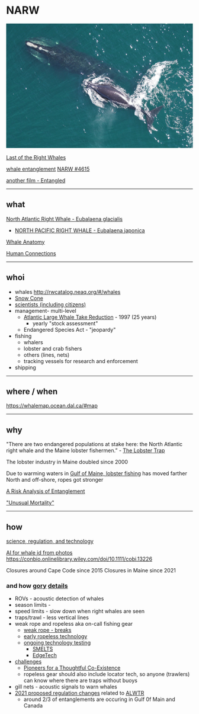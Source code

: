 # NARW 
![North Atlantic Right Whale - Eubalaena glacialis](D540D218-14A3-41CC-A279-9607FC1EE487.jpeg)

[Last of the Right Whales](https://lastoftherightwhales.com)

[whale entanglement](https://www.andersoncabotcenterforoceanlife.org/blog/scenes-from-a-right-whale-entanglement) [NARW #4615](https://youtu.be/CddjGHAJNrk)

[another film - Entangled](https://entangled-film.com/)

<hr/>

## what 

[North Atlantic Right Whale - Eubalaena glacialis](https://www.fisheries.noaa.gov/species/north-atlantic-right-whale)
* [NORTH PACIFIC RIGHT WHALE - Eubalaena japonica](https://www.fisheries.noaa.gov/species/north-pacific-right-whale)

[Whale Anatomy](https://oceantoday.noaa.gov/whaleanatomy/welcome.html)

[Human Connections](https://ocean.si.edu/ocean-life/marine-mammals/north-atlantic-right-whale)


<hr/>

## whoi
* whales http://rwcatalog.neaq.org/#/whales
* [Snow Cone](https://www.fisheries.noaa.gov/feature-story/snow-cone-watch-updates-entangled-right-whale-mother-and-newborn-calf)
* [scientists (including citizens)](https://www.whoi.edu/know-your-ocean/ocean-topics/ocean-life/right-whales/)
* management- multi-level
  * [Atlantic Large Whale Take Reduction](https://www.youtube.com/watch?v=fgrjMufULng) - 1997 (25 years)
    * yearly "stock assessment"
  * Endangered Species Act - "jeopardy"
* fishing 
  * whalers 
  * lobster and crab fishers
  * others (lines, nets)
  * tracking vessels for research and enforcement
* shipping

<hr/>

## where / when  
   https://whalemap.ocean.dal.ca/#map


<hr/>

## why

"There are two endangered populations at stake here: the North Atlantic right whale and the Maine lobster fishermen.” - [The Lobster Trap](https://apps.bostonglobe.com/metro/2021/12/the-lobster-trap/?p1=Article_Inline_Related_Link)

The lobster industry in Maine doubled since 2000

Due to warming waters in [Gulf of Maine, lobster fishing](https://lobsterfrommaine.com/protecting-our-oceans-and-coasts/) has moved farther North and off-shore, ropes got stronger

[A Risk Analysis of Entanglement](https://storymaps.arcgis.com/stories/efb2e1d058054fb6a1487d964397bffd)

["Unusual Mortality"](https://www.fisheries.noaa.gov/national/marine-life-distress/2017-2022-north-atlantic-right-whale-unusual-mortality-event)


<hr/>

## how 

[science, regulation, and technology](https://www.fisheries.noaa.gov/search?oq=north+american+right+whale)

[AI for whale id from photos](https://www.fisheries.noaa.gov/new-england-mid-atlantic/science-data/artificial-intelligence-right-whale-photo-identification) https://conbio.onlinelibrary.wiley.com/doi/10.1111/cobi.13226 

Closures around Cape Code since 2015
Closures in Maine since 2021

### and how [gory](https://github.com/robibok/whales) [details](https://blog.deepsense.ai/deep-learning-right-whale-recognition-kaggle/)

* ROVs - acoustic detection of whales
* season limits -
* speed limits - slow down when right whales are seen
* traps/trawl - less vertical lines
* weak rope and ropeless aka on-call fishing gear
  * [weak rope - breaks](https://www.mass.gov/doc/12422-dmf-offering-free-buoy-line-marking-materials-and-additional-free-weak-rope/download)
  * [early ropeless technology](https://www.whoi.edu/oceanus/feature/whale-safe-fishing-gear/)
  * [ongoing technology testing](https://www.mass.gov/service-details/ropeless-fishing-gear-feasibility-study)
    * [SMELTS](https://www.smelts.org/)
    * [EdgeTech](https://www.edgetech.com/)
 * [challenges](https://capecodfishermen.org/item/aidsropelesshear-0127?category_id=9)
   * [Pioneers for a Thoughtful Co-Existence](https://www.capeandislands.org/local-news/2022-01-13/lobsterman-v-lobsterman-fight-over-ropeless-fishing-divides-industry)
   * ropeless gear should also include locator tech, so anyone (trawlers) can know where there are traps without buoys 
 * gill nets - acoustic signals to warn whales
 * [2021 proposed regulation changes](https://media.fisheries.noaa.gov/2021-01/TRTFactSheetRev011221.pdf) related to [ALWTR](https://fisheries.noaa.gov/ALWTRP)
   * around 2/3 of entanglements are occuring in Gulf 0f Main and Canada
